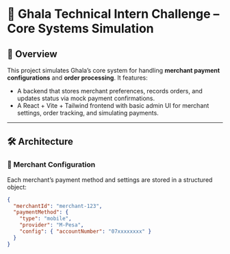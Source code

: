 # 🧠 Ghala Technical Intern Challenge – Core Systems Simulation

## 🚀 Overview
This project simulates Ghala’s core system for handling **merchant payment configurations** and **order processing**. It features:
- A backend that stores merchant preferences, records orders, and updates status via mock payment confirmations.
- A React + Vite + Tailwind frontend with basic admin UI for merchant settings, order tracking, and simulating payments.

---

## 🛠 Architecture

### 💼 Merchant Configuration
Each merchant’s payment method and settings are stored in a structured object:
```json
{
  "merchantId": "merchant-123",
  "paymentMethod": {
    "type": "mobile",
    "provider": "M-Pesa",
    "config": { "accountNumber": "07xxxxxxxx" }
  }
}
